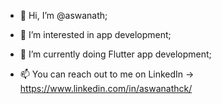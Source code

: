 - 👋 Hi, I’m @aswanath;
- 👀 I’m interested in app development;
- 🌱 I’m currently doing Flutter app development;


- 📫 You can reach out to me on
LinkedIn -> https://www.linkedin.com/in/aswanathck/





